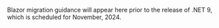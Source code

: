 Blazor migration guidance will appear here prior to the release of .NET 9, which is scheduled for November, 2024.

